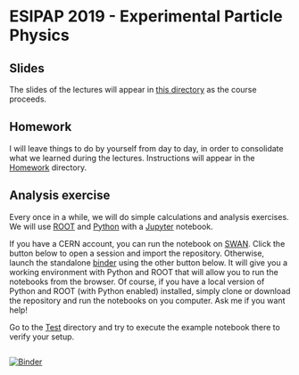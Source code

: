 # ESIPAP 2019 - Experimental Particle Physics

## Slides

The slides of the lectures will appear in [this directory](Slides) as the course proceeds.

## Homework

I will leave things to do by yourself from day to day, in order to consolidate what we learned during the lectures. Instructions will appear in the [Homework](Homework) directory.

## Analysis exercise

Every once in a while, we will do simple calculations and analysis exercises. 
We will use [ROOT](https://root.cern) and [Python](https://www.python.org) with a [Jupyter](https://jupyter.org) notebook.

If you have a CERN account, you can run the notebook on [SWAN](http://swan.web.cern.ch). Click the button below to open a session and import the repository. Otherwise, launch the standalone [binder](https://mybinder.org) using the other button below. It will give you a working environment with Python and ROOT that will allow you to run the notebooks from the browser. Of course, if you have a local version of Python and ROOT (with Python enabled) installed, simply clone or download the repository and run the notebooks on you computer. Ask me if you want help!

Go to the [Test](Test) directory and try to execute the example notebook there to verify your setup.

<a href="https://cern.ch/swanserver/cgi-bin/go/?projurl=https://github.com/marcodelmastro/ESIPAP-2020.git" target="_blank"><img alt="" src="http://swanserver.web.cern.ch/swanserver/images/badge_swan_white_150.png" />

[![Binder](https://mybinder.org/badge_logo.svg)](https://mybinder.org/v2/gh/marcodelmastro/ESIPAP-2020/master?filepath=index.ipynb)


